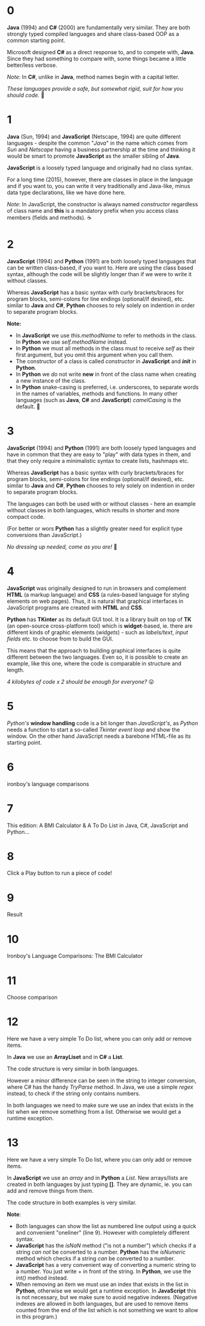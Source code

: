 
# 0
**Java** (1994) and **C#** (2000) are fundamentally very similar. They are both strongly typed compiled languages ​​and share class-based OOP as a common starting point.

Microsoft designed **C#** as a direct response to, and to compete with, **Java**. Since they had something to compare with, some things became a little better/less verbose.

*Note:* In **C#**, unlike in **Java**, method names begin with a capital letter.

*These languages ​​provide a safe, but somewhat rigid, suit for how you should code.* 👔

# 1
**Java** (Sun, 1994) and **JavaScript** (Netscape, 1994) are quite different languages ​​- despite the common "*Java*" in the name which comes from *Sun* and *Netscape* having a business partnership at the time and thinking it would be smart to promote **JavaScript** as the smaller sibling of **Java**.

**JavaScript** is a loosely typed language and originally had no class syntax.

For a long time (2015), however, there are classes in place in the language and if you want to, you can write it very traditionally and Java-like, minus data type declarations, like we have done here.

*Note*: In JavaScript, the constructor is always named *constructor* regardless of class name and **this** is a mandatory prefix when you access class members (fields and methods). ☕

# 2
**JavaScript** (1994) and **Python** (1991) are both loosely typed languages ​​that can be written class-based, if you want to. Here are using the class based syntax, although the code will be slightly longer than if we were to write it without classes.

Whereas **JavaScript** has a basic syntax with curly brackets/braces for program blocks, semi-colons for line endings (optional/if desired), etc. similar to **Java** and **C#**, **Python** chooses to rely solely on indention in order to separate program blocks.

**Note:**
* In **JavaScript** we use *this.methodName* to refer to methods in the class. In **Python** we use *self.methodName* instead.
* In **Python** we must all methods in the class must to receive *self* as their first argument, but you omit this argument when you call them.
* The constructor of a class is called *constructor* in **JavaScript** and <span class="init-in-py">*__init__*</span> in **Python**.
* In **Python** we *do* not write **new** in front of the class name when creating a new instance of the class.
* In **Python** snake-casing is preferred, i.e. underscores, to separate words in the names of variables, methods and functions. In many other languages ​​(such as **Java**, **C#** and **JavaScript**) *camelCasing* is the default. 🐫

# 3
**JavaScript** (1994) and **Python** (1991) are both loosely typed languages ​​and have in common that they are easy to "play" with data types in them, and that they only require a minimalistic syntax to create lists, hashmaps etc.

Whereas **JavaScript** has a basic syntax with curly brackets/braces for program blocks, semi-colons for line endings (optional/if desired), etc. similar to **Java** and **C#**, **Python** chooses to rely solely on indention in order to separate program blocks.

The languages ​​can both be used with or without classes - here an example without classes in both languages, which results in shorter and more compact code.

(For better or wors **Python** has a slightly greater need for explicit type conversions than JavaScript.)

*No dressing up needed, come as you are!* 🎉

# 4
**JavaScript** was originally designed to run in browsers and complement **HTML** (a markup language) and **CSS** (a rules-based language for styling elements on web pages). Thus, it is natural that graphical interfaces in JavaScript programs are created with **HTML** and **CSS**.

**Python** has **TKinter** as its default GUI tool. It is a library built on top of **TK** (an open-source cross-platform tool) which is **widget**-based, ie. there are different kinds of graphic elements (*widgets*) - such as *labels/text*, *input fields* etc. to choose from to build the GUI.

This means that the approach to building graphical interfaces is quite different between the two languages. Even so, it is possible to create an example, like this one, where the code is comparable in structure and length.

*4 kilobytes of code x 2 should be enough for everyone?* 😛

# 5
*Python's* **window handling** code is a bit longer than *JavaScript's*, as *Python* needs a function to start a so-called *Tkinter event loop* and show the window. On the other hand JavaScript needs a barebone HTML-file as its starting point.

# 6
ironboy's language comparisons

# 7
This edition: A BMI Calculator & A To Do List in Java, C#, JavaScript and Python...

# 8
Click a Play button to run a piece of code!

# 9
Result

# 10
Ironboy's Language Comparisons: The BMI Calculator

# 11
Choose comparison

# 12
Here we have a very simple To Do list, where you can only add or remove items.

In **Java** we use an **ArrayLiset** and in **C#** a **List**.

The code structure is very similar in both languages. 

However a minor difference can be seen in the string to integer conversion, where C# has the handy *TryParse* method. In Java, we use a simple *regex* instead, to check if the string only contains numbers.

In both languages we need to make sure we use an index that exists in the list when we remove something from a list. Otherwise we would get a runtime exception.

# 13
Here we have a very simple To Do list, where you can only add or remove items.

In **JavaScript** we use an *array* and in **Python** a *List*. New arrays/lists are created in both languages by just typing **[]**. They are dynamic, ie. you can add and remove things from them.

The code structure in both examples is very similar.

**Note**:
* Both languages can show the list as numbered line output using a quick and convenient "oneliner" (line 9). However with completely different syntax.
* **JavaScript** has the *isNaN* method ("is not a number") which checks if a string *can not* be converted to a number. **Python** has the *isNumeric* method which checks if a string *can* be converted to a number.
* **JavaScript** has a very convenient way of converting a numeric string to a number. You just write + in front of the string. In **Python**, we use the *int()* method instead.
* When removing an item we must use an index that exists in the list in **Python**, otherwise we would get a runtime exception. In **JavaScript** this is not necessary, but we make sure to avoid negative indexes. (Negative indexes are allowed in both languages, but are used to remove items counted from the end of the list which is not something we want to allow in this program.)